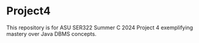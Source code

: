 # Project4
This repository is for ASU SER322 Summer C 2024 Project 4 exemplifying mastery over Java DBMS concepts.
